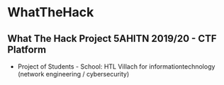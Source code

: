 # WhatTheHack
## What The Hack Project 5AHITN 2019/20 - CTF Platform
- Project of Students - School: HTL Villach for informationtechnology (network engineering / cybersecurity)
